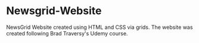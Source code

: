 # Newsgrid-Website
NewsGrid Website created using HTML and CSS via grids.
The website was created following Brad Traversy's Udemy course.
